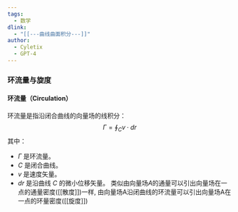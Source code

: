 ```yaml
---
tags:
  - 数学
dlink:
  - "[[---曲线曲面积分---]]"
author:
  - Cyletix
  - GPT-4
---
```

### 环流量与旋度
#### 环流量（Circulation）
环流量是指沿闭合曲线的向量场的线积分：
$$
\Gamma = \oint_C v \cdot dr
$$
其中：
- $\Gamma$ 是环流量。
- $C$ 是闭合曲线。
- $v$ 是速度矢量。
- $dr$ 是沿曲线 $C$ 的微小位移矢量。
类似由向量场$A$的通量可以引出向量场在一点的通量密度([[散度]])一样, 由向量场A沿闭曲线的环流量可以引出向量场A在一点的环量密度([[旋度]])